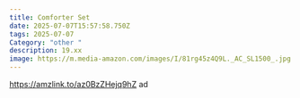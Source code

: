 ```yaml
---
title: Comforter Set
date: 2025-07-07T15:57:58.750Z
tags: 2025-07-07
Category: "other "
description: 19.xx
image: https://m.media-amazon.com/images/I/81rg45z4Q9L._AC_SL1500_.jpg
---
```

https://amzlink.to/az0BzZHejq9hZ ad